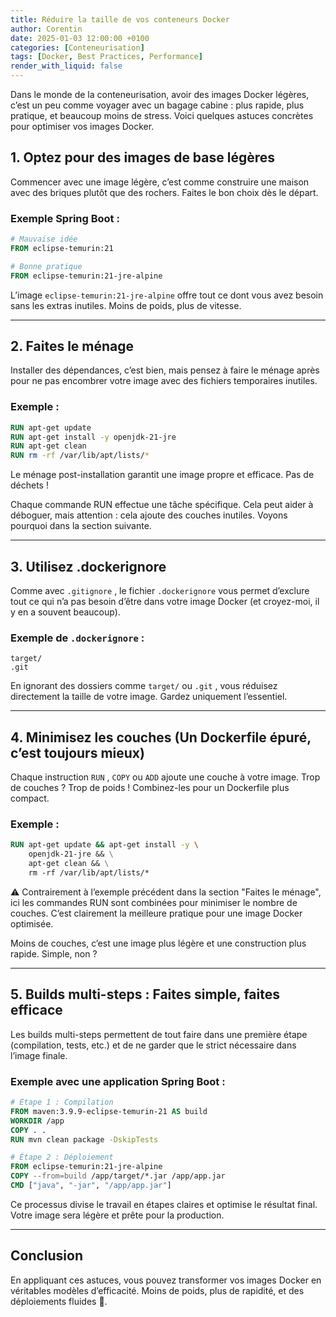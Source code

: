 ```yaml
---
title: Réduire la taille de vos conteneurs Docker
author: Corentin
date: 2025-01-03 12:00:00 +0100
categories: [Conteneurisation]
tags: [Docker, Best Practices, Performance]
render_with_liquid: false
---
```


Dans le monde de la conteneurisation, avoir des images Docker légères, c’est un peu comme voyager avec un bagage cabine : plus rapide, plus pratique, et beaucoup moins de stress. Voici quelques astuces concrètes pour optimiser vos images Docker.

## 1. Optez pour des images de base légères

Commencer avec une image légère, c’est comme construire une maison avec des briques plutôt que des rochers. Faites le bon choix dès le départ.

### Exemple Spring Boot :

```dockerfile
# Mauvaise idée
FROM eclipse-temurin:21

# Bonne pratique
FROM eclipse-temurin:21-jre-alpine
```

L’image `eclipse-temurin:21-jre-alpine` offre tout ce dont vous avez besoin sans les extras inutiles. Moins de poids, plus de vitesse.

---

## 2. Faites le ménage

Installer des dépendances, c’est bien, mais pensez à faire le ménage après pour ne pas encombrer votre image avec des fichiers temporaires inutiles.

### Exemple :

```dockerfile
RUN apt-get update 
RUN apt-get install -y openjdk-21-jre 
RUN apt-get clean 
RUN rm -rf /var/lib/apt/lists/*
```

Le ménage post-installation garantit une image propre et efficace. Pas de déchets !

Chaque commande RUN effectue une tâche spécifique. Cela peut aider à déboguer, mais attention : cela ajoute des couches inutiles. Voyons pourquoi dans la section suivante.

---

## 3. Utilisez .dockerignore

Comme avec `.gitignore` , le fichier `.dockerignore` vous permet d’exclure tout ce qui n’a pas besoin d’être dans votre image Docker (et croyez-moi, il y en a souvent beaucoup).

### Exemple de `.dockerignore` :

```
target/
.git
```

En ignorant des dossiers comme `target/` ou `.git` , vous réduisez directement la taille de votre image. Gardez uniquement l’essentiel.

---

## 4. Minimisez les couches (Un Dockerfile épuré, c’est toujours mieux)

Chaque instruction `RUN` , `COPY` ou `ADD` ajoute une couche à votre image. Trop de couches ? Trop de poids ! Combinez-les pour un Dockerfile plus compact.

### Exemple :

```dockerfile
RUN apt-get update && apt-get install -y \  
    openjdk-21-jre && \
    apt-get clean && \
    rm -rf /var/lib/apt/lists/*
```

⚠️ Contrairement à l’exemple précédent dans la section "Faites le ménage", ici les commandes RUN sont combinées pour minimiser le nombre de couches. C’est clairement la meilleure pratique pour une image Docker optimisée.

Moins de couches, c’est une image plus légère et une construction plus rapide. Simple, non ?

---

## 5. Builds multi-steps : Faites simple, faites efficace

Les builds multi-steps permettent de tout faire dans une première étape (compilation, tests, etc.) et de ne garder que le strict nécessaire dans l’image finale.

### Exemple avec une application Spring Boot :

```dockerfile
# Étape 1 : Compilation
FROM maven:3.9.9-eclipse-temurin-21 AS build
WORKDIR /app
COPY . .
RUN mvn clean package -DskipTests

# Étape 2 : Déploiement
FROM eclipse-temurin:21-jre-alpine
COPY --from=build /app/target/*.jar /app/app.jar
CMD ["java", "-jar", "/app/app.jar"]
```

Ce processus divise le travail en étapes claires et optimise le résultat final. Votre image sera légère et prête pour la production.

---

## Conclusion

En appliquant ces astuces, vous pouvez transformer vos images Docker en véritables modèles d’efficacité. Moins de poids, plus de rapidité, et des déploiements fluides 🚀.
